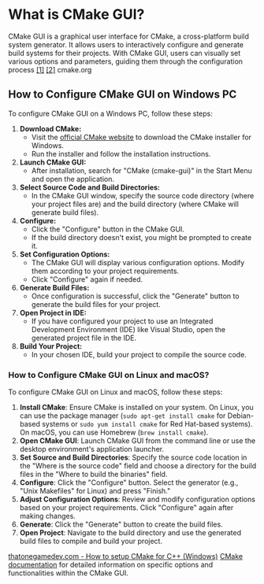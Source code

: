 # What is CMake GUI?

CMake GUI is a graphical user interface for CMake, a cross-platform build system generator. It allows users to interactively configure and generate build systems for their projects. With CMake GUI, users can visually set various options and parameters, guiding them through the configuration process [[1]](https://cmake.org/cmake/help/latest/guide/user-interaction/index.html)
[[2]](<https://cmake.org/cmake/help/latest/manual/cmake-gui.1.html>) cmake.org

## How to Configure CMake GUI on Windows PC

To configure CMake GUI on a Windows PC, follow these steps:

1. **Download CMake:**
   - Visit the [official CMake website](https://cmake.org/download/) to download the CMake installer for Windows.
   - Run the installer and follow the installation instructions.
2. **Launch CMake GUI:**
   - After installation, search for "CMake (cmake-gui)" in the Start Menu and open the application.
3. **Select Source Code and Build Directories:**
   - In the CMake GUI window, specify the source code directory (where your project files are) and the build directory (where CMake will generate build files).
4. **Configure:**
   - Click the "Configure" button in the CMake GUI.
   - If the build directory doesn't exist, you might be prompted to create it.
5. **Set Configuration Options:**
   - The CMake GUI will display various configuration options. Modify them according to your project requirements.
   - Click "Configure" again if needed.
6. **Generate Build Files:**
   - Once configuration is successful, click the "Generate" button to generate the build files for your project.
7. **Open Project in IDE:**
   - If you have configured your project to use an Integrated Development Environment (IDE) like Visual Studio, open the generated project file in the IDE.
8. **Build Your Project:**
   - In your chosen IDE, build your project to compile the source code.

### How to Configure CMake GUI on Linux and macOS?

To configure CMake GUI on Linux and macOS, follow these steps:

1. **Install CMake**: Ensure CMake is installed on your system. On Linux, you can use the package manager (`sudo apt-get install cmake` for Debian-based systems or `sudo yum install cmake` for Red Hat-based systems). On macOS, you can use Homebrew (`brew install cmake`).
2. **Open CMake GUI**: Launch CMake GUI from the command line or use the desktop environment's application launcher.
3. **Set Source and Build Directories**: Specify the source code location in the "Where is the source code" field and choose a directory for the build files in the "Where to build the binaries" field.
4. **Configure**: Click the "Configure" button. Select the generator (e.g., "Unix Makefiles" for Linux) and press "Finish."
5. **Adjust Configuration Options**: Review and modify configuration options based on your project requirements. Click "Configure" again after making changes.
6. **Generate**: Click the "Generate" button to create the build files.
7. **Open Project**: Navigate to the build directory and use the generated build files to compile and build your project.

[thatonegamedev.com - How to setup CMake for C++ (Windows)](https://thatonegamedev.com/cpp/how-to-setup-cmake-for-c-windows/)
[CMake documentation](https://cmake.org/cmake/help/latest/manual/cmake-gui.1.html) for detailed information on specific options and functionalities within the CMake GUI.
